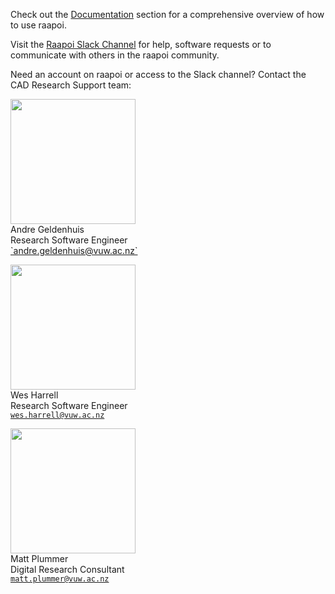 
Check out the [Documentation](index.md) section for a comprehensive overview of how to use raapoi.

Visit the [Raapoi Slack Channel](https://uwrc.slack.com) for help, software requests or to communicate with others in the raapoi community.

Need an account on raapoi or access to the Slack channel? Contact the CAD Research Support team:


<img src="../img/Andre.jpg" width="200" height="200"> 
<br>
Andre Geldenhuis
<br>
Research Software Engineer 
<br>
<a href="mailto:andre.geldenhuis@vuw.ac.nz">`andre.geldenhuis@vuw.ac.nz`</a>

<img src="../img/Wes.jpg" width="200" height="200"> <br>
Wes Harrell
<br>
Research Software Engineer <br>
<a href="mailto:wes.harrell@vuw.ac.nz">`wes.harrell@vuw.ac.nz`</a>

<img src="../img/Matt.jpg" width="200" height="200"> <br> 
Matt Plummer
<br>
Digital Research Consultant
<br>
<a href="mailto:matt.plummer@vuw.ac.nz">`matt.plummer@vuw.ac.nz`</a>
